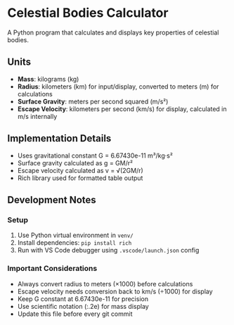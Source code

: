 # Celestial Bodies Calculator

A Python program that calculates and displays key properties of celestial bodies.

## Units

- **Mass**: kilograms (kg)
- **Radius**: kilometers (km) for input/display, converted to meters (m) for calculations
- **Surface Gravity**: meters per second squared (m/s²)
- **Escape Velocity**: kilometers per second (km/s) for display, calculated in m/s internally

## Implementation Details

- Uses gravitational constant G = 6.67430e-11 m³/kg·s²
- Surface gravity calculated as g = GM/r²
- Escape velocity calculated as v = √(2GM/r)
- Rich library used for formatted table output

## Development Notes

### Setup
1. Use Python virtual environment in `venv/`
2. Install dependencies: `pip install rich`
3. Run with VS Code debugger using `.vscode/launch.json` config

### Important Considerations
- Always convert radius to meters (×1000) before calculations
- Escape velocity needs conversion back to km/s (÷1000) for display
- Keep G constant at 6.67430e-11 for precision
- Use scientific notation (:.2e) for mass display
- Update this file before every git commit
